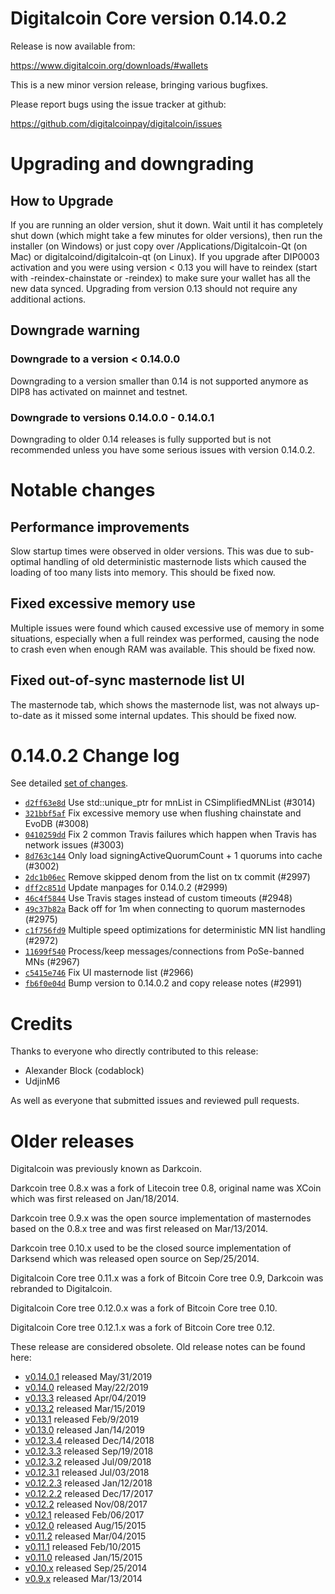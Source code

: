 Digitalcoin Core version 0.14.0.2
==========================

Release is now available from:

  <https://www.digitalcoin.org/downloads/#wallets>

This is a new minor version release, bringing various bugfixes.

Please report bugs using the issue tracker at github:

  <https://github.com/digitalcoinpay/digitalcoin/issues>


Upgrading and downgrading
=========================

How to Upgrade
--------------

If you are running an older version, shut it down. Wait until it has completely
shut down (which might take a few minutes for older versions), then run the
installer (on Windows) or just copy over /Applications/Digitalcoin-Qt (on Mac) or
digitalcoind/digitalcoin-qt (on Linux). If you upgrade after DIP0003 activation and you were
using version < 0.13 you will have to reindex (start with -reindex-chainstate
or -reindex) to make sure your wallet has all the new data synced. Upgrading from
version 0.13 should not require any additional actions.

Downgrade warning
-----------------

### Downgrade to a version < 0.14.0.0

Downgrading to a version smaller than 0.14 is not supported anymore as DIP8 has
activated on mainnet and testnet.

### Downgrade to versions 0.14.0.0 - 0.14.0.1

Downgrading to older 0.14 releases is fully supported but is not
recommended unless you have some serious issues with version 0.14.0.2.

Notable changes
===============

Performance improvements
------------------------
Slow startup times were observed in older versions. This was due to sub-optimal handling of old
deterministic masternode lists which caused the loading of too many lists into memory. This should be
fixed now.

Fixed excessive memory use
--------------------------
Multiple issues were found which caused excessive use of memory in some situations, especially when
a full reindex was performed, causing the node to crash even when enough RAM was available. This should
be fixed now.

Fixed out-of-sync masternode list UI
------------------------------------
The masternode tab, which shows the masternode list, was not always up-to-date as it missed some internal
updates. This should be fixed now.

0.14.0.2 Change log
===================

See detailed [set of changes](https://github.com/digitalcoinpay/digitalcoin/compare/v0.14.0.1...digitalcoinpay:v0.14.0.2).

- [`d2ff63e8d`](https://github.com/digitalcoinpay/digitalcoin/commit/d2ff63e8d) Use std::unique_ptr for mnList in CSimplifiedMNList (#3014)
- [`321bbf5af`](https://github.com/digitalcoinpay/digitalcoin/commit/321bbf5af) Fix excessive memory use when flushing chainstate and EvoDB (#3008)
- [`0410259dd`](https://github.com/digitalcoinpay/digitalcoin/commit/0410259dd) Fix 2 common Travis failures which happen when Travis has network issues (#3003)
- [`8d763c144`](https://github.com/digitalcoinpay/digitalcoin/commit/8d763c144) Only load signingActiveQuorumCount + 1 quorums into cache (#3002)
- [`2dc1b06ec`](https://github.com/digitalcoinpay/digitalcoin/commit/2dc1b06ec) Remove skipped denom from the list on tx commit (#2997)
- [`dff2c851d`](https://github.com/digitalcoinpay/digitalcoin/commit/dff2c851d) Update manpages for 0.14.0.2 (#2999)
- [`46c4f5844`](https://github.com/digitalcoinpay/digitalcoin/commit/46c4f5844) Use Travis stages instead of custom timeouts (#2948)
- [`49c37b82a`](https://github.com/digitalcoinpay/digitalcoin/commit/49c37b82a) Back off for 1m when connecting to quorum masternodes (#2975)
- [`c1f756fd9`](https://github.com/digitalcoinpay/digitalcoin/commit/c1f756fd9) Multiple speed optimizations for deterministic MN list handling (#2972)
- [`11699f540`](https://github.com/digitalcoinpay/digitalcoin/commit/11699f540) Process/keep messages/connections from PoSe-banned MNs (#2967)
- [`c5415e746`](https://github.com/digitalcoinpay/digitalcoin/commit/c5415e746) Fix UI masternode list (#2966)
- [`fb6f0e04d`](https://github.com/digitalcoinpay/digitalcoin/commit/fb6f0e04d) Bump version to 0.14.0.2 and copy release notes (#2991)

Credits
=======

Thanks to everyone who directly contributed to this release:

- Alexander Block (codablock)
- UdjinM6

As well as everyone that submitted issues and reviewed pull requests.

Older releases
==============

Digitalcoin was previously known as Darkcoin.

Darkcoin tree 0.8.x was a fork of Litecoin tree 0.8, original name was XCoin
which was first released on Jan/18/2014.

Darkcoin tree 0.9.x was the open source implementation of masternodes based on
the 0.8.x tree and was first released on Mar/13/2014.

Darkcoin tree 0.10.x used to be the closed source implementation of Darksend
which was released open source on Sep/25/2014.

Digitalcoin Core tree 0.11.x was a fork of Bitcoin Core tree 0.9,
Darkcoin was rebranded to Digitalcoin.

Digitalcoin Core tree 0.12.0.x was a fork of Bitcoin Core tree 0.10.

Digitalcoin Core tree 0.12.1.x was a fork of Bitcoin Core tree 0.12.

These release are considered obsolete. Old release notes can be found here:

- [v0.14.0.1](https://github.com/digitalcoinpay/digitalcoin/blob/master/doc/release-notes/digitalcoin/release-notes-0.14.0.1.md) released May/31/2019
- [v0.14.0](https://github.com/digitalcoinpay/digitalcoin/blob/master/doc/release-notes/digitalcoin/release-notes-0.14.0.md) released May/22/2019
- [v0.13.3](https://github.com/digitalcoinpay/digitalcoin/blob/master/doc/release-notes/digitalcoin/release-notes-0.13.3.md) released Apr/04/2019
- [v0.13.2](https://github.com/digitalcoinpay/digitalcoin/blob/master/doc/release-notes/digitalcoin/release-notes-0.13.2.md) released Mar/15/2019
- [v0.13.1](https://github.com/digitalcoinpay/digitalcoin/blob/master/doc/release-notes/digitalcoin/release-notes-0.13.1.md) released Feb/9/2019
- [v0.13.0](https://github.com/digitalcoinpay/digitalcoin/blob/master/doc/release-notes/digitalcoin/release-notes-0.13.0.md) released Jan/14/2019
- [v0.12.3.4](https://github.com/digitalcoinpay/digitalcoin/blob/master/doc/release-notes/digitalcoin/release-notes-0.12.3.4.md) released Dec/14/2018
- [v0.12.3.3](https://github.com/digitalcoinpay/digitalcoin/blob/master/doc/release-notes/digitalcoin/release-notes-0.12.3.3.md) released Sep/19/2018
- [v0.12.3.2](https://github.com/digitalcoinpay/digitalcoin/blob/master/doc/release-notes/digitalcoin/release-notes-0.12.3.2.md) released Jul/09/2018
- [v0.12.3.1](https://github.com/digitalcoinpay/digitalcoin/blob/master/doc/release-notes/digitalcoin/release-notes-0.12.3.1.md) released Jul/03/2018
- [v0.12.2.3](https://github.com/digitalcoinpay/digitalcoin/blob/master/doc/release-notes/digitalcoin/release-notes-0.12.2.3.md) released Jan/12/2018
- [v0.12.2.2](https://github.com/digitalcoinpay/digitalcoin/blob/master/doc/release-notes/digitalcoin/release-notes-0.12.2.2.md) released Dec/17/2017
- [v0.12.2](https://github.com/digitalcoinpay/digitalcoin/blob/master/doc/release-notes/digitalcoin/release-notes-0.12.2.md) released Nov/08/2017
- [v0.12.1](https://github.com/digitalcoinpay/digitalcoin/blob/master/doc/release-notes/digitalcoin/release-notes-0.12.1.md) released Feb/06/2017
- [v0.12.0](https://github.com/digitalcoinpay/digitalcoin/blob/master/doc/release-notes/digitalcoin/release-notes-0.12.0.md) released Aug/15/2015
- [v0.11.2](https://github.com/digitalcoinpay/digitalcoin/blob/master/doc/release-notes/digitalcoin/release-notes-0.11.2.md) released Mar/04/2015
- [v0.11.1](https://github.com/digitalcoinpay/digitalcoin/blob/master/doc/release-notes/digitalcoin/release-notes-0.11.1.md) released Feb/10/2015
- [v0.11.0](https://github.com/digitalcoinpay/digitalcoin/blob/master/doc/release-notes/digitalcoin/release-notes-0.11.0.md) released Jan/15/2015
- [v0.10.x](https://github.com/digitalcoinpay/digitalcoin/blob/master/doc/release-notes/digitalcoin/release-notes-0.10.0.md) released Sep/25/2014
- [v0.9.x](https://github.com/digitalcoinpay/digitalcoin/blob/master/doc/release-notes/digitalcoin/release-notes-0.9.0.md) released Mar/13/2014

